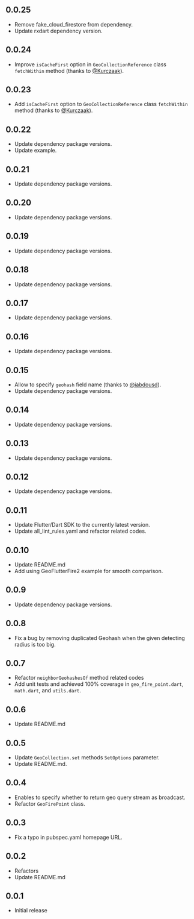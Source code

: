 ## 0.0.25

* Remove fake_cloud_firestore from dependency.
* Update rxdart dependency version.

## 0.0.24

* Improve `isCacheFirst` option in `GeoCollectionReference` class `fetchWithin` method (thanks to [@Kurczaak](https://github.com/Kurczaak)).

## 0.0.23

* Add `isCacheFirst` option to `GeoCollectionReference` class `fetchWithin` method (thanks to [@Kurczaak](https://github.com/Kurczaak)).

## 0.0.22

* Update dependency package versions.
* Update example.

## 0.0.21

* Update dependency package versions.

## 0.0.20

* Update dependency package versions.

## 0.0.19

* Update dependency package versions.

## 0.0.18

* Update dependency package versions.

## 0.0.17

* Update dependency package versions.

## 0.0.16

* Update dependency package versions.

## 0.0.15

* Allow to specify `geohash` field name (thanks to [@iabdousd](https://github.com/iabdousd)).
* Update dependency package versions.

## 0.0.14

* Update dependency package versions.

## 0.0.13

* Update dependency package versions.

## 0.0.12

* Update dependency package versions.

## 0.0.11

* Update Flutter/Dart SDK to the currently latest version.
* Update all_lint_rules.yaml and refactor related codes.

## 0.0.10

* Update README.md
* Add using GeoFlutterFire2 example for smooth comparison.

## 0.0.9

* Update dependency package versions.

## 0.0.8

* Fix a bug by removing duplicated Geohash when the given detecting radius is too big.

## 0.0.7

* Refactor `neighborGeohashesOf` method related codes
* Add unit tests and achieved 100% coverage in `geo_fire_point.dart`, `math.dart`, and `utils.dart`.

## 0.0.6

* Update README.md

## 0.0.5

* Update `GeoCollection.set` methods `SetOptions` parameter.
* Update README.md.

## 0.0.4

* Enables to specify whether to return geo query stream as broadcast.
* Refactor `GeoFirePoint` class.

## 0.0.3

* Fix a typo in pubspec.yaml homepage URL.

## 0.0.2

* Refactors
* Update README.md

## 0.0.1

* Initial release
